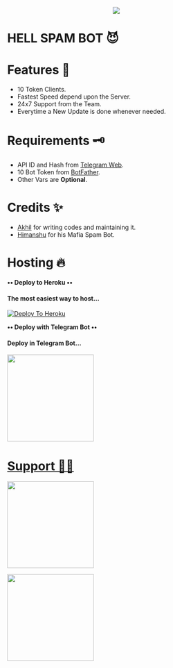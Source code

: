 <p align="center"><a href="https://telegram.dog/HELL_X_EMPIRE"><img src="https://te.legra.ph/file/130297165b2c77f5f09b4.jpg"></a></p>

# HELL SPAM BOT 😈

# Features 📝
- 10 Token Clients.
- Fastest Speed depend upon the Server.
- 24x7 Support from the Team.
- Everytime a New Update is done whenever needed.

# Requirements 🗝️

- API ID and Hash from [Telegram Web](https://my.telegram.org).
- 10 Bot Token from [BotFather](https://telegram.dog/botfather).
- Other Vars are **Optional**.

# Credits ✨

- [Akhil](https://GitHub.com/akhilprs) for writing codes and maintaining it.
- [Himanshu](https://github.com/H1M4N5HU0P) for his Mafia Spam Bot.

# Hosting 🔥

**•• Deploy to Heroku ••**

<h4> The most easiest way to host...</h4>

[![Deploy To Heroku](https://www.herokucdn.com/deploy/button.svg)](https://heroku.com/deploy) 

**•• Deploy with Telegram Bot ••**

<h4> Deploy in Telegram Bot... </h4>

<p align="left"><a href="https://telegram.dog/XTZ_HerokuBot"><img src="https://img.shields.io/badge/Deploy%20Via%20Telegram-blue?style=for-the-badge&logo=telegram" width="200""/</a>  </p>

# Support 🧑‍💻

<p align="left"><a href="https://telegram.dog/HELL_X_EMPIRE"><img src="https://img.shields.io/badge/JOIN%20UPDATE%20CHANNEL-red?style=for-the-badge&logo=telegram" width="200""/</a>  </p>
<p align="left"><a href="https://telegram.dog/HELL_PROJECTS"><img src="https://img.shields.io/badge/JOIN%20SUPPORT%20CHAT-yellow?style=for-the-badge&logo=telegram" width="200""/</a>  </p>

